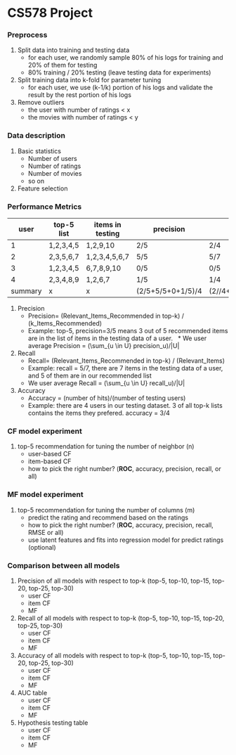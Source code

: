 # CS578 Project

### Preprocess
1. Split data into training and testing data
    * for each user, we randomly sample 80% of his logs for training and 20% of them for testing
    * 80% training / 20% testing (leave testing data for experiments)
2. Split training data into k-fold for parameter tuning
    * for each user, we use (k-1/k) portion of his logs and validate the result by the rest portion of his logs
3. Remove outliers
    * the user with number of ratings < x
    * the movies with number of ratings < y
  
### Data description
1. Basic statistics
    * Number of users
    * Number of ratings
    * Number of movies
    * so on
2. Feature selection

### Performance Metrics
| user    | top-5 list | items in testing | precision         | recall             | hit |
|---------|------------|------------------|-------------------|--------------------|-----|
| 1       | 1,2,3,4,5  | 1,2,9,10         | 2/5               | 2/4                | 1   |
| 2       | 2,3,5,6,7  | 1,2,3,4,5,6,7    | 5/5               | 5/7                | 1   |
| 3       | 1,2,3,4,5  | 6,7,8,9,10       | 0/5               | 0/5                | 0   |
| 4       | 2,3,4,8,9  | 1,2,6,7          | 1/5               | 1/4                | 1   |
| summary | x          | x                | (2/5+5/5+0+1/5)/4 | (2//4+5/7+0+1/4)/4 | 3/4 |

1. Precision
   * Precision= (Relevant_Items_Recommended in top-k) / (k_Items_Recommended)
   * Example: top-5, precision=3/5 means 3 out of 5 recommended items are in the list of items in the testing data of a user.
   * We user average Precision = (\sum_{u \in U} precision_u)/|U|
2. Recall
   * Recall= (Relevant_Items_Recommended in top-k) / (Relevant_Items)
   * Example: recall = 5/7, there are 7 items in the testing data of a user, and 5 of them are in our recommended list
   * We user average Recall = (\sum_{u \in U} recall_u)/|U|
3. Accuracy
   * Accuracy = (number of hits)/(number of testing users)
   * Example: there are 4 users in our testing dataset. 3 of all top-k lists contains the items they prefered. accuracy = 3/4
### CF model experiment
1. top-5 recommendation for tuning the number of neighbor (n)
    * user-based CF
    * item-based CF
    * how to pick the right number? (**ROC**, accuracy, precision, recall, or all)

### MF model experiment
1. top-5 recommendation for tuning the number of columns (m)
    * predict the rating and recommend based on the ratings
    * how to pick the right number? (**ROC**, accuracy, precision, recall, RMSE or all)
    * use latent features and fits into regression model for predict ratings (optional)

### Comparison between all models
1. Precision of all models with respect to top-k (top-5, top-10, top-15, top-20, top-25, top-30)
    * user CF
    * item CF
    * MF
2. Recall of all models with respect to top-k (top-5, top-10, top-15, top-20, top-25, top-30)
    * user CF
    * item CF
    * MF
3. Accuracy of all models with respect to top-k  (top-5, top-10, top-15, top-20, top-25, top-30)
    * user CF
    * item CF
    * MF
3. AUC table
    * user CF
    * item CF
    * MF
4. Hypothesis testing table
     * user CF
    * item CF
    * MF

